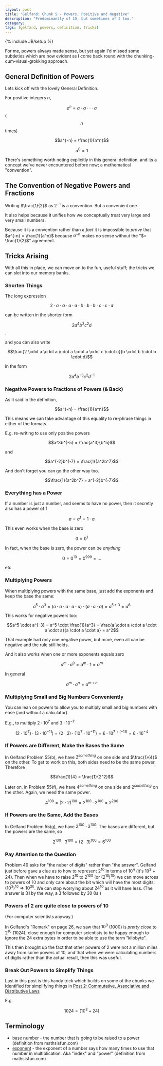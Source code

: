```yaml
---
layout: post
title: "Gelfand: Chunk 5 - Powers, Positive and Negative"
description: "Predominantly of 10, but sometimes of 2 too."
category: 
tags: [gelfand, powers, definition, tricks]
---
```

{% include JB/setup %}

For me, powers always made sense, but yet again I'd missed some subtleties which are now evident as I come back round with the chunking-cum-visual-grokking approach.

## General Definition of Powers
Lets kick off with the lovely General Definition.

For positive integers $n$,

$$a^n = a \cdot a \cdot  \cdot  \cdot a$$ ($$n$$ times)

$$a^{-n} = \frac{1}{a^n}$$

$$a^0 = 1$$

There's something worth noting explicitly in this general definition, and its a concept we've never encountered before now; a methematical "convention".

## The Convention of Negative Powers and Fractions
Writing $\frac{1}{2}$ as $2^{-1}$ is a convention.  But a convenient one.  

It also helps because it unifies how we conceptually treat very large and very small numbers.  

Because it is a convention rather than a _fact_ it is impossible to _prove_ that $a^{-n} = \frac{1}{a^n}$ because $a^{-n}$ makes no sense without the "$= \frac{1}{2}$" agreement.

## Tricks Arising
With all this in place, we can move on to the fun, useful stuff; the tricks we can slot into our memory banks.

### Shorten Things
The long expression

$$2 \cdot a \cdot a \cdot a \cdot a \cdot b \cdot b \cdot b \cdot c \cdot c \cdot d$$

can be written in the shorter form

$$2a^4b^3c^2d$$.

and you can also write 

$$\frac{2 \cdot a \cdot a \cdot a \cdot a \cdot c \cdot c}{b \cdot b \cdot b \cdot d}$$

in the form

$$2a^4b^{-3}c^2d^{-1}$$

### Negative Powers to Fractions of Powers (& Back)
As it said in the definition, 

$$a^{-n} = \frac{1}{a^n}$$

This means we can take advantage of this equality to re-phrase things in either of the formats.  

E.g. re-writing to use only positive powers

$$a^3b^{-5} = \frac{a^3}{b^5}$$

and 

$$a^{-2}b^{-7} = \frac{1}{a^2b^7}$$

And don't forget you can go the other way too.

$$\frac{1}{a^2b^7} = a^{-2}b^{-7}$$

### Everything has a Power
If a number is just a number, and seems to have no power, then it secretly also has a power of 1

$$a = a^1 = 1 \cdot a$$

This even works when the base is zero

$$0 = 0^1$$

In fact, when the base is zero, the power can be _anything_

$$0 = 0^{10} = 0^{999} = ... $$

etc. 

### Multiplying Powers
When multiplying powers with the same base, just add the exponents and keep the base the same:

$$a^5 \cdot a^3 = (a \cdot a \cdot a \cdot a \cdot a)\cdot(a \cdot a \cdot a) = a^{5+3} = a^8$$

This works for negative powers too:

$$a^5 \cdot a^{-3} = a^5 \cdot \frac{1}{a^3} = \frac{a \cdot a \cdot a \cdot a \cdot a}{a \cdot a \cdot a} = a^2$$

That example had only one negative power, but more, even all can be negative and the rule still holds.

And it also works when one or more exponents equals zero

$$a^m \cdot a^0 = a^m \cdot 1 = a^m$$

In general 

$$a^m \cdot a^n = a^{m+n}$$

### Multiplying Small and Big Numbers Conveniently
You can lean on powers to allow you to multiply small and big numbers with ease (and without a calculator).

E.g., to multiply $2 \cdot 10^7$ and $3 \cdot 10^{-7}$

$$(2 \cdot 10^7) \cdot (3 \cdot 10^{-11}) = (2 \cdot 3) \cdot (10^7 \cdot 10^{-11}) = 6 \cdot 10^{7 + (-11)} = 6 \cdot 10^{-4}$$

### If Powers are Different, Make the Bases the Same
In Gelfand Problem 55(b), we have $2^{something}$ on one side and $\frac{1}{4}$ on the other.  To get to work on this, both sides need to be the same power.  Therefore

$$\frac{1}{4} = \frac{1}{2^2}$$

Later on, in Problem 55(f), we have $4^{something}$ on one side and $2^{something}$ on the other.  Again, we need the same power.

$$4^{100} = (2 \cdot 2)^{100} = 2^{100} \cdot 2^{100} = 2^{200}$$

### If Powers are the Same, Add the Bases
In Gelfand Problem 55(g), we have $2^{100} \cdot 3^{100}$.  The bases are different, but the powers are the same, so

$$2^{100} \cdot 3^{100} = (2 \cdot 3)^{100} = 6^{100}$$

### Pay Attention to the Question
Problem 49 asks for "the nuber of digits" rather than "the answer".  Gelfand just before gave a clue as to how to represent $2^10$ in terms of $10^n$ (it's $10^3 + 24$).  Then when we have to raise $2^10$ to $2^100$ (or $(2^10)^10$) we can move across to powers of 10 and only care about the bit which will have the most digits: $(10^3)^10 \Rightarrow 10^30$.  We can stop worrying about $24^10$ as it will have less.  (The answer is $31$ by the way, a $3$ followed by 30 $0$s.)

### Powers of 2 are quite close to powers of 10
(For computer scientists anyway.) 

In Gelfand's "Remark" on page 26, we saw that $10^3$ ($1000$) is _pretty close_ to $2^{10}$ ($1024$), close enough for computer scientists to be happy enough to ignore the 24 extra bytes in order to be able to use the term "kilobyte".

This then brought up the fact that other powers of 2 were not a million miles away from some powers of 10, and that when we were calculating numbers of digits rather than the actual result, then this was useful.

### Break Out Powers to Simplify Things
Last in this post is this handy trick which builds on some of the chunks we identified for simplifying things in [Post 2: Commutative, Associative and Distributive Laws](https://andrewharmellaw.github.io/2016/11/23/gelfands-algebra-chunk-2-commutative-associative-and-distributive-laws)

E.g.

$$1024 = (10^3 + 24)$$

## Terminology

* [base number](https://www.mathsisfun.com/definitions/base-numbers-.html) - the number that is going to be raised to a power (definition from mathsisfun.com)
* [exponent](https://www.mathsisfun.com/definitions/exponent.html) - the exponent of a number says how many times to use that number in multiplication.  Aka "index" and "power" (definition from mathsisfun.com)